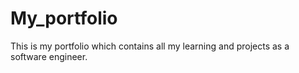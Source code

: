 # My_portfolio
This is my portfolio which contains all my learning and projects as a software engineer.
